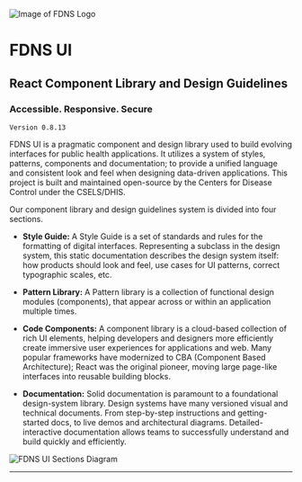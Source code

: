 <style>
img { display:block; margin: 0 auto; },
h1, h2 { text-align: center; }
</style>

![Image of FDNS Logo](img/fdns-logo.svg)

# FDNS UI
## React Component Library and Design Guidelines
### Accessible. Responsive. Secure
`Version 0.8.13`

FDNS UI is a pragmatic component and design library used to build evolving interfaces for public health applications. It utilizes a system of styles, patterns, components and documentation; to provide a unified language and consistent look and feel when designing data-driven applications. This project is built and maintained open-source by the Centers for Disease Control under the CSELS/DHIS.

Our component library and design guidelines system is divided into four sections.
* **Style Guide:** A Style Guide is a set of standards and rules for the formatting of digital interfaces. Representing a subclass in the design system, this static documentation describes the design system itself: how products should look and feel, use cases for UI patterns, correct typographic scales, etc.

* **Pattern Library:** A Pattern library is a collection of functional design modules (components), that appear across or within an application multiple times.

* **Code Components:** A component library is a cloud-based collection of rich UI elements, helping developers and designers more efficiently create immersive user experiences for applications and web. Many popular frameworks have modernized to CBA (Component Based Architecture); React was the original pioneer, moving large page-like interfaces into reusable building blocks.

* **Documentation:** Solid documentation is paramount to a foundational design-system library. Design systems have many versioned visual and technical documents. From step-by-step instructions and getting-started docs, to live demos and architectural diagrams. Detailed-interactive documentation allows teams to successfully understand and build quickly and efficiently.

![FDNS UI Sections Diagram](img/diagrams/fdns-ui-sections-diagram-1-1.svg)

_________________